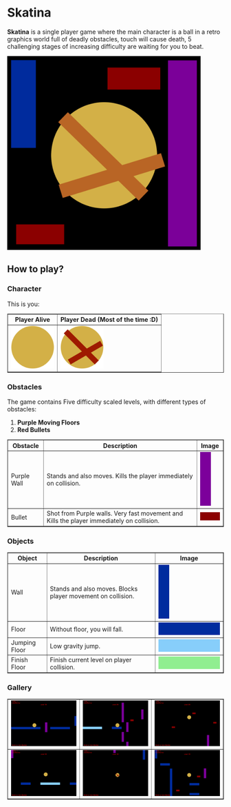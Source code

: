 # Skatina

**Skatina** is a single player game where the main character is a ball in a retro graphics world full of deadly obstacles, touch will cause death, 5 challenging stages of increasing difficulty are waiting for you to beat.

   <img src="https://github.com/idanbachar/skatina-game/raw/master/images/cover/cover.png?raw=true" width="450" />

## How to play?

### Character

This is you:
<table border="1" cellspacing="0">
 <tr>
  <th>Player Alive</th>
  <th>Player Dead (Most of the time :D)</th>
 </tr>
 <tr>
  <td>
   <img src="https://raw.githubusercontent.com/idanbachar/skatina-game/master/images/player/player.png" width="100" />
  </td>
  <td>
   <img src="https://raw.githubusercontent.com/idanbachar/skatina-game/master/images/player/player_dead.png" width="100" />
  </td>
 </tr>
</table>

### Obstacles

The game contains Five difficulty scaled levels, with different types of obstacles:
1. **Purple Moving Floors**
2. **Red Bullets**

<table border="1" cellspacing="0">
 <tr>
  <th>Obstacle</th>
  <th>Description</th>
  <th>Image</th>
 </tr>
 <tr>
  <td>Purple Wall</td>
  <td>Stands and also moves. Kills the player immediately on collision.</td>
  <td>
   <img src="https://raw.githubusercontent.com/idanbachar/skatina-game/master/images/obstacles/wall_obstacle.png" width="25" />
  </td>
 </tr>
 <tr>
 	<td>Bullet</td>
  	<td>Shot from Purple walls. Very fast movement and Kills the player immediately on collision.</td>
  <td>
   <img src="https://raw.githubusercontent.com/idanbachar/skatina-game/master/images/obstacles/bullet.png" width="50" />
  </td>
 </tr>
</table>

### Objects

<table border="1" cellspacing="0">
 <tr>
  <th>Object</th>
  <th>Description</th>
  <th>Image</th>
 </tr>
 <tr>
  <td>Wall</td>
  <td>Stands and also moves. Blocks player movement on collision.</td>
  <td>
   <img src="https://raw.githubusercontent.com/idanbachar/skatina-game/master/images/objects/wall.png" width="25" />
  </td>
 </tr>
 <tr>
 	<td>Floor</td>
  	<td>Without floor, you will fall.</td>
  <td>
   <img src="https://raw.githubusercontent.com/idanbachar/skatina-game/master/images/objects/floor.png" width="250" />
  </td>
 </tr>
  <tr>
 	<td>Jumping Floor</td>
  	<td>Low gravity jump.</td>
  <td>
   <img src="https://raw.githubusercontent.com/idanbachar/skatina-game/master/images/objects/jumping_floor.png" width="250" />
  </td>
 </tr>
   <tr>
 	<td>Finish Floor</td>
  	<td>Finish current level on player collision.</td>
  <td>
   <img src="https://raw.githubusercontent.com/idanbachar/skatina-game/master/images/objects/finish_floor.png" width="250" />
  </td>
 </tr>
</table>

### Gallery
<table border="1" cellspacing="0">
 <tr>
  <td>
   <img src="https://raw.githubusercontent.com/idanbachar/skatina-game/master/images/gameplay/gameplay_1.png" width="350" />
  </td>
  <td>
   <img src="https://raw.githubusercontent.com/idanbachar/skatina-game/master/images/gameplay/gameplay_2.png" width="350" />
  </td>
   <td>
   <img src="https://raw.githubusercontent.com/idanbachar/skatina-game/master/images/gameplay/gameplay_3.png" width="350" />
  </td>
 </tr>
 <tr>
  <td>
   <img src="https://raw.githubusercontent.com/idanbachar/skatina-game/master/images/gameplay/gameplay_4.png" width="350" />
  </td>
  <td>
   <img src="https://raw.githubusercontent.com/idanbachar/skatina-game/master/images/gameplay/gameplay_5.png" width="350" />
  </td>
   <td>
   <img src="https://raw.githubusercontent.com/idanbachar/skatina-game/master/images/gameplay/gameplay_6.png" width="350" />
  </td>
 </tr>
</table>
